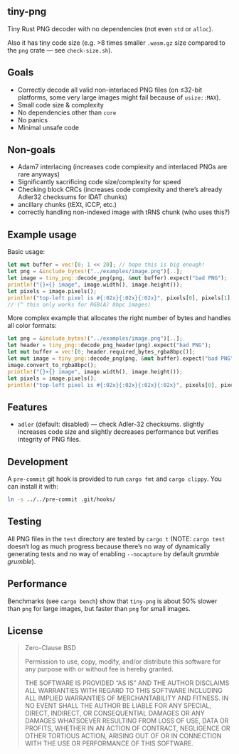 ## tiny-png

Tiny Rust PNG decoder with no dependencies (not even `std` or `alloc`).

Also it has tiny code size (e.g. &gt;8 times smaller `.wasm.gz` size compared to the `png` crate — see `check-size.sh`).

## Goals

- Correctly decode all valid non-interlaced PNG files (on ≤32-bit platforms, some very large images
  might fail because of `usize::MAX`).
- Small code size &amp; complexity
- No dependencies other than `core`
- No panics
- Minimal unsafe code

## Non-goals

- Adam7 interlacing (increases code complexity and interlaced PNGs are rare anyways)
- Significantly sacrificing code size/complexity for speed
- Checking block CRCs (increases code complexity
  and there’s already Adler32 checksums for IDAT chunks)
- ancillary chunks (tEXt, iCCP, etc.)
- correctly handling non-indexed image with tRNS chunk (who uses this?)

## Example usage

Basic usage:

```rust
let mut buffer = vec![0; 1 << 20]; // hope this is big enough!
let png = &include_bytes!("../examples/image.png")[..];
let image = tiny_png::decode_png(png, &mut buffer).expect("bad PNG");
println!("{}×{} image", image.width(), image.height());
let pixels = image.pixels();
println!("top-left pixel is #{:02x}{:02x}{:02x}", pixels[0], pixels[1], pixels[2]);
// (^ this only works for RGB(A) 8bpc images)
```

More complex example that allocates the right number of bytes and handles all color formats:

```rust
let png = &include_bytes!("../examples/image.png")[..];
let header = tiny_png::decode_png_header(png).expect("bad PNG");
let mut buffer = vec![0; header.required_bytes_rgba8bpc()];
let mut image = tiny_png::decode_png(png, &mut buffer).expect("bad PNG");
image.convert_to_rgba8bpc();
println!("{}×{} image", image.width(), image.height());
let pixels = image.pixels();
println!("top-left pixel is #{:02x}{:02x}{:02x}{:02x}", pixels[0], pixels[1], pixels[2], pixels[3]);
```

## Features

- `adler` (default: disabled) — check Adler-32 checksums. slightly increases code size and
  slightly decreases performance but verifies integrity of PNG files.

## Development

A `pre-commit` git hook is provided to run `cargo fmt` and `cargo clippy`. You can install it with:

```sh
ln -s ../../pre-commit .git/hooks/
```

## Testing

All PNG files in the `test` directory are tested by `cargo t` (NOTE: `cargo test`
doesn‘t log as much progress because there’s no way of dynamically generating
tests and no way of enabling `--nocapture` by default *grumble grumble*).

## Performance

Benchmarks (see `cargo bench`) show that `tiny-png` is about 50% slower than `png`
for large images, but faster than `png` for small images.

## License

> Zero-Clause BSD
> 
> Permission to use, copy, modify, and/or distribute this software for
> any purpose with or without fee is hereby granted.
> 
> THE SOFTWARE IS PROVIDED “AS IS” AND THE AUTHOR DISCLAIMS ALL
> WARRANTIES WITH REGARD TO THIS SOFTWARE INCLUDING ALL IMPLIED WARRANTIES
> OF MERCHANTABILITY AND FITNESS. IN NO EVENT SHALL THE AUTHOR BE LIABLE
> FOR ANY SPECIAL, DIRECT, INDIRECT, OR CONSEQUENTIAL DAMAGES OR ANY
> DAMAGES WHATSOEVER RESULTING FROM LOSS OF USE, DATA OR PROFITS, WHETHER IN
> AN ACTION OF CONTRACT, NEGLIGENCE OR OTHER TORTIOUS ACTION, ARISING OUT
> OF OR IN CONNECTION WITH THE USE OR PERFORMANCE OF THIS SOFTWARE.


